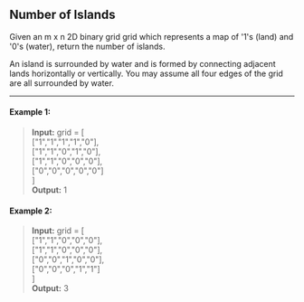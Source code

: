 ## Number of Islands

Given an m x n 2D binary grid grid which represents a map of '1's (land) and '0's (water), return the number of islands.

An island is surrounded by water and is formed by connecting adjacent lands horizontally or vertically. You may assume all four edges of the grid are all surrounded by water.

---

#### Example 1:
> **Input:** grid = [<br>
> ["1","1","1","1","0"],<br>
> ["1","1","0","1","0"],<br>
> ["1","1","0","0","0"],<br>
> ["0","0","0","0","0"]<br>
> ]<br>
> **Output:** 1

#### Example 2:
> **Input:** grid = [<br>
> ["1","1","0","0","0"],<br>
> ["1","1","0","0","0"],<br>
> ["0","0","1","0","0"],<br>
> ["0","0","0","1","1"]<br>
> ]<br>
> **Output:** 3
